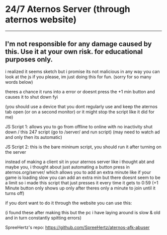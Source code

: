 # 24/7 Aternos Server (through aternos website)

-----------------------------------------------------------------------------------------------------------
I'm not responsible for any damage caused by this. Use it at your own risk. for educational purposes only.
-----------------------------------------------------------------------------------------------------------


i realized it seems sketch but i promise its not malicious in any way you can look at the js if you please, im just doing this for fun. (sorry for so many words below)

theres a chance it runs into a error or doesnt press the +1 min button and causes it to shut down fyi

(you should use a device that you dont regularly use and keep the aternos tab open (or on a second monitor) or it might stop the script like it did for me)

JS Script 1: allows you to go from offline to online with no inactivity shut down / this 247 script 
(go to /server/ and run script) (may need to watch ad and only then its automatic)

JS Script 2: this is the bare mininum script, you should run it after turning on the server

instead of making a client sit in your aternos server like i thought abt and maybe you, i thought about just automating a button press in aternos.org/server/ which allows you to add an extra minute like if your game is loading slow you can add an extra min but there doesnt seem to be a limit so i made this script that just presses it every time it gets to 0:59 (+1 Minute button only shows up only after theres only a minute to join until it turns off)


if you dont want to do it through the website you can use this: 

(i found these after making this but the pc i have laying around is slow & old and in turn constantly spitting errors)

SpreeHertz's repo: https://github.com/SpreeHertz/aternos-afk-abuser
